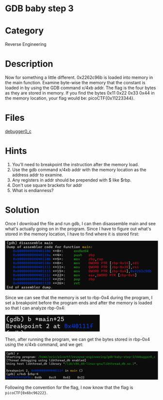 # GDB baby step 3
# Category
Reverse Engineering
# Description
Now for something a little different. 0x2262c96b is loaded into memory in the main function. Examine byte-wise the memory that the constant is loaded in by using the GDB command x/4xb addr. The flag is the four bytes as they are stored in memory. If you find the bytes 0x11 0x22 0x33 0x44 in the memory location, your flag would be: picoCTF{0x11223344}.
# Files
[debugger0_c](debugger0_c)
# Hints
1. You'll need to breakpoint the instruction after the memory load.
2. Use the gdb command x/4xb addr with the memory location as the address addr to examine.
3. Any registers in addr should be prepended with $ like $rbp.
4. Don't use square brackets for addr
5. What is endianness?
# Solution
Once I download the file and run gdb, I can then disassemble main and see what's actually going on in the program. Since I have to figure out what's stored in the memory location, I have to find where it is stored first:

![alt text](image.png)

Since we can see that the memory is set to rbp-0x4 during the program, I set a breakpoint before the program ends and after the memory is loaded so that I can analyze rbp-0x4:

![alt text](image-1.png)

Then, after running the program, we can get the bytes stored in rbp-0x4 using the x/4xb command, and we get:

![alt text](image-2.png)

Following the convention for the flag, I now know that the flag is `picoCTF{0x6bc96222}`.